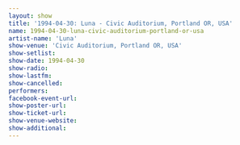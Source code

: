 ```yaml
---
layout: show
title: '1994-04-30: Luna - Civic Auditorium, Portland OR, USA'
name: 1994-04-30-luna-civic-auditorium-portland-or-usa
artist-name: 'Luna'
show-venue: 'Civic Auditorium, Portland OR, USA'
show-setlist: 
show-date: 1994-04-30
show-radio: 
show-lastfm: 
show-cancelled: 
performers: 
facebook-event-url: 
show-poster-url: 
show-ticket-url: 
show-venue-website: 
show-additional: 
---
```


